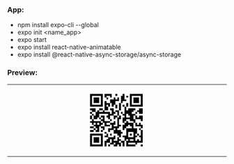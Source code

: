### App:
* npm install expo-cli --global<br>
* expo init <name_app><br>
* expo start<br>
* expo install react-native-animatable<br>
* expo install @react-native-async-storage/async-storage<br>
### Preview:
<hr> 
     <p align="center">
     <img src="./image/task-list.png" width="25%" alt="">
     </p>
<hr>
